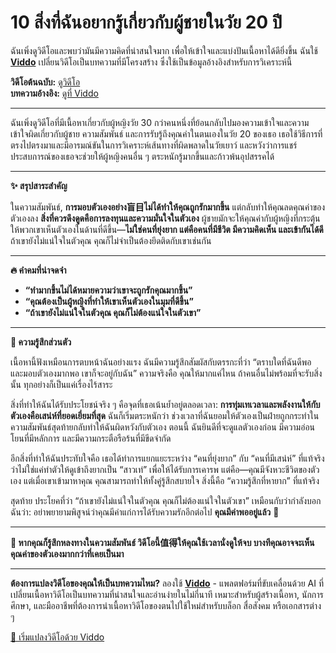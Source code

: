 # 10 สิ่งที่ฉันอยากรู้เกี่ยวกับผู้ชายในวัย 20 ปี

ฉันเพิ่งดูวิดีโอและพบว่ามันมีความคิดที่น่าสนใจมาก เพื่อให้เข้าใจและแบ่งปันเนื้อหาได้ดียิ่งขึ้น ฉันใช้ **[Viddo](https://viddo.pro/)** เปลี่ยนวิดีโอเป็นบทความที่มีโครงสร้าง ซึ่งใช้เป็นข้อมูลอ้างอิงสำหรับการวิเคราะห์นี้

**วิดีโอต้นฉบับ:** [ดูวิดีโอ](https://www.youtube.com/watch?v=1tTvLGkEqTU)  
**บทความอ้างอิง:** [ดูที่ Viddo](https://viddo.pro/zh/video-result/06cbf811-795d-4fe0-9e1e-e5966d6a5580)

---

ฉันเพิ่งดูวิดีโอที่มีเนื้อหาเกี่ยวกับผู้หญิงวัย 30 กว่าคนหนึ่งที่ย้อนกลับไปมองความเข้าใจและความเข้าใจผิดเกี่ยวกับผู้ชาย ความสัมพันธ์ และการรับรู้ถึงคุณค่าในตนเองในวัย 20 ของเธอ เธอใช้วิธีการที่ตรงไปตรงมาและมีอารมณ์ขันในการวิเคราะห์เส้นทางที่ผิดพลาดในวัยเยาว์ และหวังว่าการแชร์ประสบการณ์ของเธอจะช่วยให้ผู้หญิงคนอื่น ๆ ตระหนักรู้มากขึ้นและก้าวพ้นอุปสรรคได้

---

**✨ สรุปสาระสำคัญ**

ในความสัมพันธ์, **การมอบตัวเองอย่าง盲目ไม่ได้ทำให้คุณถูกรักมากขึ้น** แต่กลับทำให้คุณลดคุณค่าของตัวเองลง **สิ่งที่ควรดึงดูดคือการลงทุนและความมั่นใจในตัวเอง** ผู้ชายมักจะให้คุณค่ากับผู้หญิงที่กระตุ้นให้พวกเขาเห็นตัวเองในด้านที่ดีขึ้น—**ไม่ใช่คนที่ยุ่งยาก แต่คือคนที่มีชีวิต มีความคิดเห็น และเข้ากันได้ดี** ถ้าเขายังไม่แน่ใจในตัวคุณ คุณก็ไม่จำเป็นต้องยึดติดกับเขาเช่นกัน

---

**🔥 คำคมที่น่าจดจำ**

- **“ทำมากขึ้นไม่ได้หมายความว่าเขาจะถูกรักคุณมากขึ้น”**
- **“คุณต้องเป็นผู้หญิงที่ทำให้เขาเห็นตัวเองในมุมที่ดีขึ้น”**
- **“ถ้าเขายังไม่แน่ใจในตัวคุณ คุณก็ไม่ต้องแน่ใจในตัวเขา”**

---

**💭 ความรู้สึกส่วนตัว**

เนื้อหานี้ฟังเหมือนการตบหน้าฉันอย่างแรง ฉันมีความรู้สึกสัมผัสกับตรรกะที่ว่า “ตราบใดที่ฉันดีพอ และมอบตัวเองมากพอ เขาก็จะอยู่กับฉัน” ความจริงคือ คุณให้มากแค่ไหน ถ้าคนอื่นไม่พร้อมที่จะรับสิ่งนั้น ทุกอย่างก็เป็นแค่เรื่องไร้สาระ

สิ่งที่ทำให้ฉันได้รับประโยชน์จริง ๆ คือจุดที่เธอเน้นย้ำอยู่ตลอดเวลา: **การทุ่มเทเวลาและพลังงานให้กับตัวเองคือเสน่ห์ที่ยอดเยี่ยมที่สุด** ฉันก็เริ่มตระหนักว่า ช่วงเวลาที่ฉันยอมให้ตัวเองเป็นฝ่ายถูกกระทำในความสัมพันธ์สุดท้ายกลับทำให้ฉันผิดหวังกับตัวเอง ตอนนี้ ฉันยินดีที่จะดูแลตัวเองก่อน มีความอ่อนโยนที่มีหลักการ และมีความกระตือรือร้นที่มีขีดจำกัด

อีกสิ่งที่ทำให้ฉันประทับใจคือ เธอได้ทำการแยกแยะระหว่าง “คนที่ยุ่งยาก” กับ “คนที่มีเสน่ห์” ที่แท้จริงว่าไม่ใช่แค่ทำตัวให้ดูเข้าถึงยากเป็น “สาวเท่” เพื่อให้ได้รับการเคารพ แต่คือ—คุณมีจังหวะชีวิตของตัวเอง แต่เมื่อเขาเข้ามาหาคุณ คุณสามารถทำให้ทั้งคู่รู้สึกสบายใจ สิ่งนี้คือ “ความรู้สึกที่หายาก” ที่แท้จริง

สุดท้าย ประโยคที่ว่า “ถ้าเขายังไม่แน่ใจในตัวคุณ คุณก็ไม่ต้องแน่ใจในตัวเขา” เหมือนกับว่ากำลังบอกฉันว่า: อย่าพยายามพิสูจน์ว่าคุณมีค่าแก่การได้รับความรักอีกต่อไป **คุณมีค่าพออยู่แล้ว** 👏

---

**🌟 หากคุณก็รู้สึกหลงทางในความสัมพันธ์ วิดีโอนี้值得ให้คุณใช้เวลานั่งดูให้จบ บางทีคุณอาจจะเห็นคุณค่าของตัวเองมากกว่าที่เคยเป็นมา**

---

**ต้องการแปลงวิดีโอของคุณให้เป็นบทความไหม?** ลองใช้ **[Viddo](https://viddo.pro/)** - แพลตฟอร์มที่ขับเคลื่อนด้วย AI ที่เปลี่ยนเนื้อหาวิดีโอเป็นบทความที่น่าสนใจและอ่านง่ายในไม่กี่นาที เหมาะสำหรับผู้สร้างเนื้อหา, นักการศึกษา, และมืออาชีพที่ต้องการนำเนื้อหาวิดีโอของตนไปใช้ใหม่สำหรับบล็อก สื่อสังคม หรือเอกสารต่าง ๆ

[🚀 เริ่มแปลงวิดีโอด้วย Viddo](https://viddo.pro/)